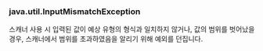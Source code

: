 ### java.util.InputMismatchException
스캐너 사용 시 입력된 값이 예상 유형의 형식과 일치하지 않거나, 값의 범위를 벗어났을 경우, 스캐너에서 범위를 초과하였음을 알리기 위해 예외를 던집니다.

